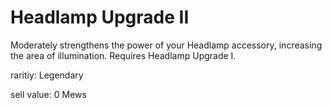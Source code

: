 # Headlamp Upgrade II

Moderately strengthens the power of your Headlamp accessory, increasing the area of illumination. Requires Headlamp Upgrade I.

raritiy: Legendary

sell value: 0 Mews